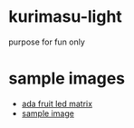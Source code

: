 # kurimasu-light
purpose for fun only

# sample images
- [ada fruit led matrix](https://cdn-shop.adafruit.com/970x728/1487-02.jpg)
- [sample image](https://previews.123rf.com/images/whiterabbit/whiterabbit1003/whiterabbit100300020/6582600-seven-color-balls-red-orange-yellow-green-cyan-blue-and-magenta-in-a-row-on-a-white-background.jpg)

